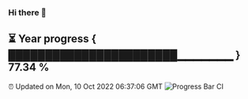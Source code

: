 ### Hi there 👋
⏳ Year progress { ███████████████████████▁▁▁▁▁▁▁ } 77.34 %
---
⏰ Updated on Mon, 10 Oct 2022 06:37:06 GMT
![Progress Bar CI](https://github.com/Moyi321/Moyi321/workflows/Progress%20Bar%20CI/badge.svg)
